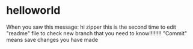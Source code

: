 # helloworld
When you saw this message:
  hi zipper
  this is the second time to edit "readme" file to check new branch
  that you need to know!!!!!!!!
  "Commit" means save changes you have made
